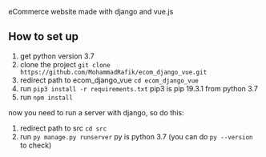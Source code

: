 eCommerce website made with django and vue.js

## How to set up

1. get python version 3.7
2. clone the project `git clone https://github.com/MohammadRafik/ecom_django_vue.git`
3. redirect path to ecom_django_vue `cd ecom_django_vue`
4. run `pip3 install -r requirements.txt`
pip3 is pip 19.3.1 from python 3.7
5. run `npm install`

now you need to run a server with django, so do this:
1. redirect path to src `cd src`
2. run `py manage.py runserver` py is python 3.7 (you can do `py --version` to check)
